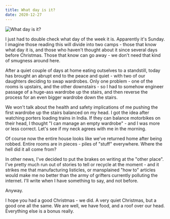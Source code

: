 ```yaml
---
title: What day is it?
date: 2020-12-27
---
```


![What day is it?](https://source.unsplash.com/4v9Kk01mEbY/1600x900)

I just had to double check what day of the week it is. Apparently it's Sunday. I imagine those reading this will divide into two camps - those that know what day it is, and those who haven't thought about it since several days before Christmas. Those that know can go away - we don't need that kind of smugness around here.

After a quiet couple of days at home eating outselves to a standstill, today has brought an abrupt end to the peace and quiet - with two of our daughters deciding to swap wardrobes. Only one problem - one of the rooms is upstairs, and the other downstairs - so I had to somehow engineer passage of a huge-ass wardrobe up the stairs, and then reverse the process for an even bigger wardrobe down the stairs.

We won't talk about the health and safety implications of me pushing the first wardrobe up the stairs balanced on my head. I got the idea after watching porters loading trains in India. If they can balance motorbikes on their head, I thought "I can manage an empty wardrobe" - and I was more or less correct. Let's see if my neck agrees with me in the morning.

Of course now the entire house looks like we've returned home after being robbed. Entire rooms are in pieces - piles of "stuff" everywhere. Where the hell did it all come from?

In other news, I've decided to put the brakes on writing at the "other place". I've pretty much run out of stories to tell or recycle at the moment - and it strikes me that manufacturing listicles, or mansplained "how to" articles would make me no better than the army of grifters currently polluting the internet. I'll write when I have something to say, and not before.

Anyway.

I hope you had a good Christmas - we did. A very quiet Christmas, but a good one all the same. We are well, we have food, and a roof over our head. Everything else is a bonus really.
